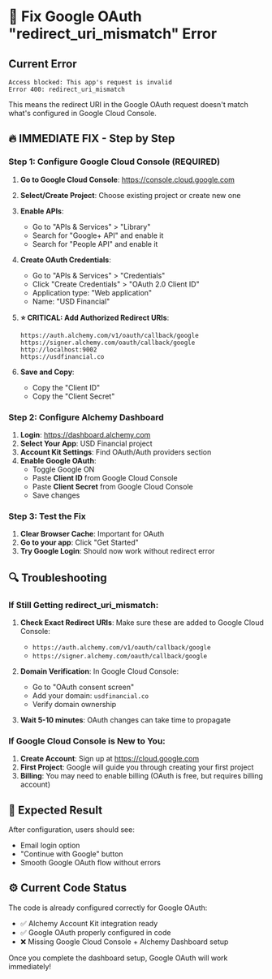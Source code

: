 # 🔧 Fix Google OAuth "redirect_uri_mismatch" Error

## Current Error
```
Access blocked: This app's request is invalid
Error 400: redirect_uri_mismatch
```

This means the redirect URI in the Google OAuth request doesn't match what's configured in Google Cloud Console.

## 🔥 IMMEDIATE FIX - Step by Step

### Step 1: Configure Google Cloud Console (REQUIRED)

1. **Go to Google Cloud Console**: https://console.cloud.google.com
2. **Select/Create Project**: Choose existing project or create new one
3. **Enable APIs**:
   - Go to "APIs & Services" > "Library" 
   - Search for "Google+ API" and enable it
   - Search for "People API" and enable it
4. **Create OAuth Credentials**:
   - Go to "APIs & Services" > "Credentials"
   - Click "Create Credentials" > "OAuth 2.0 Client ID"
   - Application type: "Web application"
   - Name: "USD Financial"
   
5. **⭐ CRITICAL: Add Authorized Redirect URIs**:
   ```
   https://auth.alchemy.com/v1/oauth/callback/google
   https://signer.alchemy.com/oauth/callback/google
   http://localhost:9002
   https://usdfinancial.co
   ```

6. **Save and Copy**:
   - Copy the "Client ID"
   - Copy the "Client Secret"

### Step 2: Configure Alchemy Dashboard

1. **Login**: https://dashboard.alchemy.com
2. **Select Your App**: USD Financial project
3. **Account Kit Settings**: Find OAuth/Auth providers section
4. **Enable Google OAuth**:
   - Toggle Google ON
   - Paste **Client ID** from Google Cloud Console
   - Paste **Client Secret** from Google Cloud Console
   - Save changes

### Step 3: Test the Fix

1. **Clear Browser Cache**: Important for OAuth
2. **Go to your app**: Click "Get Started"
3. **Try Google Login**: Should now work without redirect error

## 🔍 Troubleshooting

### If Still Getting redirect_uri_mismatch:

1. **Check Exact Redirect URIs**: Make sure these are added to Google Cloud Console:
   - `https://auth.alchemy.com/v1/oauth/callback/google`
   - `https://signer.alchemy.com/oauth/callback/google`

2. **Domain Verification**: In Google Cloud Console:
   - Go to "OAuth consent screen"
   - Add your domain: `usdfinancial.co`
   - Verify domain ownership

3. **Wait 5-10 minutes**: OAuth changes can take time to propagate

### If Google Cloud Console is New to You:

1. **Create Account**: Sign up at https://cloud.google.com
2. **First Project**: Google will guide you through creating your first project
3. **Billing**: You may need to enable billing (OAuth is free, but requires billing account)

## 🎯 Expected Result

After configuration, users should see:
- Email login option
- "Continue with Google" button  
- Smooth Google OAuth flow without errors

## ⚙️ Current Code Status

The code is already configured correctly for Google OAuth:
- ✅ Alchemy Account Kit integration ready
- ✅ Google OAuth properly configured in code
- ❌ Missing Google Cloud Console + Alchemy Dashboard setup

Once you complete the dashboard setup, Google OAuth will work immediately!